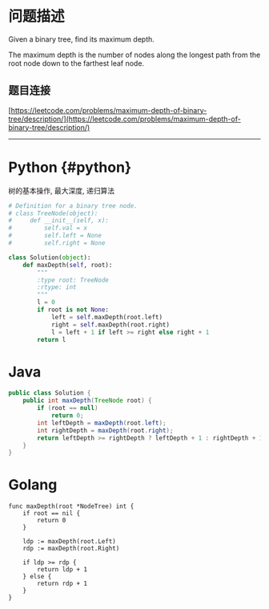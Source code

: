 # 问题描述

Given a binary tree, find its maximum depth.

The maximum depth is the number of nodes along the longest path from the root node down to the farthest leaf node.

## 题目连接

[https://leetcode.com/problems/maximum-depth-of-binary-tree/description/](https://leetcode.com/problems/maximum-depth-of-binary-tree/description/)

---

# Python {#python}

树的基本操作, 最大深度, 递归算法

```python
# Definition for a binary tree node.
# class TreeNode(object):
#     def __init__(self, x):
#         self.val = x
#         self.left = None
#         self.right = None

class Solution(object):
    def maxDepth(self, root):
        """
        :type root: TreeNode
        :rtype: int
        """
        l = 0
        if root is not None:
            left = self.maxDepth(root.left)
            right = self.maxDepth(root.right)
            l = left + 1 if left >= right else right + 1
        return l
```

# Java

```java
public class Solution {
    public int maxDepth(TreeNode root) {
        if (root == null)
            return 0;
        int leftDepth = maxDepth(root.left);
        int rightDepth = maxDepth(root.right);
        return leftDepth >= rightDepth ? leftDepth + 1 : rightDepth + 1;
    }
}
```

# Golang

```Golang
func maxDepth(root *NodeTree) int {
	if root == nil {
		return 0
	}

	ldp := maxDepth(root.Left)
	rdp := maxDepth(root.Right)

	if ldp >= rdp {
		return ldp + 1
	} else {
		return rdp + 1
	}
}

```



